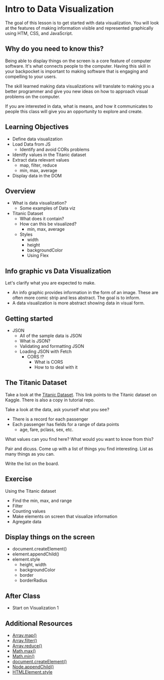 # Intro to Data Visualization

The goal of this lesson is to get started with data visualization. You will look at the features of making information visible and represented graphically using HTM, CSS, and JavaScript. 

## Why do you need to know this? 

Being able to display things on the screen is a core feature of computer software. It's what connects people to the computer. Having this skill in your backpocket is important to making software that is engaging and compelling to your users. 

The skill learned making data visualizations will translate to making you a better programmer and give you new ideas on how to approach visual problems on the computer. 

If you are interested in data, what is means, and how it communicates to people this class will give you an opportunity to explore and create. 

## Learning Objectives

- Define data visualization
- Load Data from JS
	- Identify and avoid CORs problems
- Idenitfy values in the Titanic dataset
- Extract data relevant values 
	- map, filter, reduce
	- min, max, average
- Display data in the DOM

## Overview 

- What is data visualization?
	- Some examples of Data viz
- Titanic Dataset
	- What does it contain?
	- How can this be visualized? 
		- min, max, average
	- Styles 
		- width
		- height
		- backgroundColor
		- Using Flex 
		
## Info graphic vs Data Visualization

Let's clarify what you are expected to make. 

- An info graphic provides information in the form of an image. These are often more comic strip and less abstract. The goal is to inform. 
- A data visualization is more abstract showing data in visual form. 

## Getting started 

- JSON 
	- All of the sample data is JSON
	- What is JSON?
	- Validating and formatting JSON
	- Loading JSON with Fetch
		- CORS !? 
			- What is CORS
			- How to to deal with it
			
## The Titanic Dataset 

Take a look at the [Titanic Dataset](https://www.kaggle.com/c/titanic/data). This link points to the Titanic dataset on Kaggle. There is also a copy in tutorial repo. 

Take a look at the data, ask yourself what you see? 

- There is a record for each passenger
- Each passenger has fields for a range of data points
	- age, fare, pclass, sex, etc. 

What values can you find here? What would you want to know from this? 

Pair and dicuss. Come up with a list of things you find interesting. List as many things as you can. 

Write the list on the board. 

## Exercise

Using the Titanic dataset

- Find the min, max, and range
- Filter
- Counting values
- Make elements on screen that visualize information 
- Agregate data

## Display things on the screen

- document.createElement()
- element.appendChild()
- element.style
	- height, width
	- backgroundColor
	- border
	- borderRadius

## After Class

- Start on Visualization 1

## Additional Resources

- [Array.map()](https://developer.mozilla.org/en-US/docs/Web/JavaScript/Reference/Global_Objects/Array/map)
- [Array.filter()](https://developer.mozilla.org/en-US/docs/Web/JavaScript/Reference/Global_Objects/Array/filter)
- [Array.reduce()](https://developer.mozilla.org/en-US/docs/Web/JavaScript/Reference/Global_Objects/Array/Reduce)
- [Math.max()](https://developer.mozilla.org/en-US/docs/Web/JavaScript/Reference/Global_Objects/Math/max)
- [Math.min()](https://developer.mozilla.org/en-US/docs/Web/JavaScript/Reference/Global_Objects/Math/min)
- [document.createElement()](https://developer.mozilla.org/en-US/docs/Web/API/Document/createElement)
- [Node.appendChild()](https://developer.mozilla.org/en-US/docs/Web/API/Node/appendChild)
- [HTMLElement.style](https://developer.mozilla.org/en-US/docs/Web/API/HTMLElement/style)
